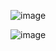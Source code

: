 ![image](https://github.com/Ahmedtayel22/Digital-IC-Design/assets/105231666/21c23656-defc-4652-b1fd-a60dcdd810a5)

![image](https://github.com/Ahmedtayel22/Digital-IC-Design/assets/105231666/c57daf37-0dfe-4ed6-815e-3833e29f68b3)
